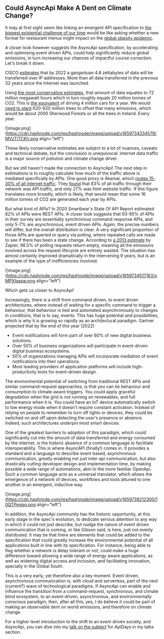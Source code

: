 ## Could AsyncApi Make A Dent on Climate Change?

It may at first sight seem like linking an emergent API specification to [the biggest existential challenge of our time](https://www.theguardian.com/environment/2021/nov/01/david-attenborough-urges-leaders-at-cop26-to-be-motivated-by-hope-not-fear) would be like asking whether a new format for restaurant menus might impact on the [global obesity epidemic](https://www.worldobesity.org/news/one-billion-people-globally-estimated-to-be-living-with-obesity-by-2030).

A closer look however suggests the AsyncApi specification, by accelerating and optimising event driven APIs, could help significantly reduce global emissions, in turn increasing our chances of impactful course correction. Let's break it down. 

CISCO [estimates](https://www.networkworld.com/article/3323063/cisco-predicts-nearly-5-zettabytes-of-ip-traffic-per-year-by-2022.html) that by 2022 a gargantuan 4.8 zettabytes of data will be transferred over IP addresses. More than all data transferred in the previous 32 years since the Internet was launched. 

Using [the most conservative estimates](https://www.cmswire.com/digital-experience/calculating-the-pollution-effect-of-data/), that amount of data equates to 72 million megawatt hours which in turn roughly equals 20 million tonnes of CO2. This is [the equivalent](https://www.epa.gov/energy/greenhouse-gas-equivalencies) of driving 4 million cars for a year. We would [need to plant](https://www.encon.be/en/calculation-co2-offsetting-trees) 620-920 million trees to offset that many emissions, which would be about 2000 Sherwood Forests or all the trees in Ireland. Every year.  

![image.png](https://cdn.hashnode.com/res/hashnode/image/upload/v1659734334578/MVzTiTCKh.png align="left")

These likely conservative estimates are subject to a lot of nuances, caveats and technical debate, but the conclusion is unequivocal: internet data traffic is a major source of pollution and climate change driver.

But we still haven't made the connection to AsyncApi! The next step in estimations is to roughly calculate how much of the traffic above is mediated specifically by APIs. One good proxy is Akamai, which [routes 15-30% of all internet traffic](https://www.slintel.com/tech/cdn/akamai-market-share). They [found](https://www.akamai.com/site/it/documents/state-of-the-internet/state-of-the-internet-security-retail-attacks-and-api-traffic-report-2019.pdf) that 83% of all traffic through their network was API traffic, and only 27% was html website traffic. If this figure translates more broadly, which is likely, that would mean that some 16 million tonnes of CO2 are generated each year by APIs.

But what kind of APIs? In 2020 Smartbear's State Of API Report estimated 82% of APIs were REST APIs. A closer look suggests that 93-95% of APIs in their survey are essentially synchronous command response APIs, and only 5-7% are asynchronous, event driven APIs.  Again, the precise numbers will differ, but the overall distribution is clear.  A very significant proportion of those APIs are queried or query via polling, where repeated calls are made to see if there has been a state change. According to [a 2013 estimate](https://nordicapis.com/stop-polling-and-consider-using-rest-hooks/) by Zapier, 98.5% of polling requests return empty, meaning all the emissions involved across the request lifecycle are entirely wasted. The situation has almost certainly improved dramatically in the intervening 9 years, but is an example of the type of inefficiencies involved.


![image.png](https://cdn.hashnode.com/res/hashnode/image/upload/v1659734517163/xMPXlqasw.png align="left")

Which gets us closer to AsyncApi!

Increasingly, there is a shift from command driven, to event driven architectures, where instead of waiting for a specific command to trigger a behaviour, that behaviour is tied and automated asynchronously to changes in conditions, that is to say, events. This has huge potential and possibilities, which is why it is growing so rapidly as an architectural paradigm. Gartner projected that by the end of this year (2022) 

- Event notifications will form part of over 60% of new digital business solutions.
- Over 50% of business organizations will participate in event-driven digital business ecosystems.
- 50% of organizations managing APIs will incorporate mediation of event notifications into their operations.
- Most leading providers of application platforms will include high-productivity tools for event-driven design.

The environmental potential of switching from traditional REST APIs and similar command-request approaches, is that you can tie behaviour and consumption to climate aware triggers. You could apply graceful degradation when the grid is not running on renewables, and full performance when it is. You could have an IoT device automatically switch to low energy mode when it doesn't require constant activation. Instead of relying on people to remember to turn off lights or devices, they could be switched on and off upon detecting the user's presence or absence. Indeed, such architectures underpin most smart devices.

One of the greatest barriers to adoption of this paradigm, which could significantly cut into the amount of data transferred and energy consumed by the internet, is the historic absence of a common language to facilitate interoperability. This is where AsyncAPI (finally!) comes in. It provides a standard and a language to describe event based, asynchronous communication, greatly enabling not just inter-api communication, but also drastically cutting developer design and implementation time, by making possible a wide range of automations, akin to the more familiar OpenApi.  Such a common language acts as a universal translator, which allows the emergence of a network of devices, workflows and tools attuned to one another in an emergent, inductive way.


![image.png](https://cdn.hashnode.com/res/hashnode/image/upload/v1659738212300/10QTPegqq.png align="left")

In addition, the AsyncApi community has the historic opportunity, at this early stage in the spec's evolution, to dedicate serious attention to any way in which it could not just describe, but nudge the nature of event driven communication that is coming, or like Gibson said, is here, just not evenly distributed. It may be that there are elements that could be added to the specification that could greatly increase the environmental potential of all applications built in line with its specification. For instance, being able to flag whether a network is delay tolerant or not, could make a huge difference toward allowing a wide range of energy aware applications, as well as widening digital access and inclusion, and facilitating innovation, specially in the Global South.

This is a very early, yet therefore also a key moment. Event driven, asynchronous communication is, with cloud and serverless, part of the next (current?) wave of technological paradigms. If AsyncApi can enable and influence the transition from a command-request, synchronous, and climate blind ecosystem, to an event-driven, asynchronous, and environmentally conscious paradigm, then, after all this, yes, I do believe it could be part of making an observable dent on world emissions, and therefore on climate change.

For a higher level introduction to the shift to an event driven society, and AsyncApi, you can dive into my [talk on the subject](https://youtu.be/McO_ONKxwNU) for ApiDays in my talks section.